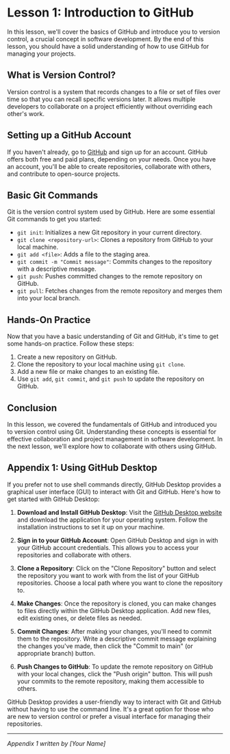 # Lesson 1: Introduction to GitHub

In this lesson, we'll cover the basics of GitHub and introduce you to version control, a crucial concept in software development. By the end of this lesson, you should have a solid understanding of how to use GitHub for managing your projects.

## What is Version Control?

Version control is a system that records changes to a file or set of files over time so that you can recall specific versions later. It allows multiple developers to collaborate on a project efficiently without overriding each other's work.

## Setting up a GitHub Account

If you haven't already, go to [GitHub](https://github.com) and sign up for an account. GitHub offers both free and paid plans, depending on your needs. Once you have an account, you'll be able to create repositories, collaborate with others, and contribute to open-source projects.

## Basic Git Commands

Git is the version control system used by GitHub. Here are some essential Git commands to get you started:

- `git init`: Initializes a new Git repository in your current directory.
- `git clone <repository-url>`: Clones a repository from GitHub to your local machine.
- `git add <file>`: Adds a file to the staging area.
- `git commit -m "Commit message"`: Commits changes to the repository with a descriptive message.
- `git push`: Pushes committed changes to the remote repository on GitHub.
- `git pull`: Fetches changes from the remote repository and merges them into your local branch.

## Hands-On Practice

Now that you have a basic understanding of Git and GitHub, it's time to get some hands-on practice. Follow these steps:

1. Create a new repository on GitHub.
2. Clone the repository to your local machine using `git clone`.
3. Add a new file or make changes to an existing file.
4. Use `git add`, `git commit`, and `git push` to update the repository on GitHub.

## Conclusion

In this lesson, we covered the fundamentals of GitHub and introduced you to version control using Git. Understanding these concepts is essential for effective collaboration and project management in software development. In the next lesson, we'll explore how to collaborate with others using GitHub.

## Appendix 1: Using GitHub Desktop

If you prefer not to use shell commands directly, GitHub Desktop provides a graphical user interface (GUI) to interact with Git and GitHub. Here's how to get started with GitHub Desktop:

1. **Download and Install GitHub Desktop**: Visit the [GitHub Desktop website](https://desktop.github.com/) and download the application for your operating system. Follow the installation instructions to set it up on your machine.

2. **Sign in to your GitHub Account**: Open GitHub Desktop and sign in with your GitHub account credentials. This allows you to access your repositories and collaborate with others.

3. **Clone a Repository**: Click on the "Clone Repository" button and select the repository you want to work with from the list of your GitHub repositories. Choose a local path where you want to clone the repository to.

4. **Make Changes**: Once the repository is cloned, you can make changes to files directly within the GitHub Desktop application. Add new files, edit existing ones, or delete files as needed.

5. **Commit Changes**: After making your changes, you'll need to commit them to the repository. Write a descriptive commit message explaining the changes you've made, then click the "Commit to main" (or appropriate branch) button.

6. **Push Changes to GitHub**: To update the remote repository on GitHub with your local changes, click the "Push origin" button. This will push your commits to the remote repository, making them accessible to others.

GitHub Desktop provides a user-friendly way to interact with Git and GitHub without having to use the command line. It's a great option for those who are new to version control or prefer a visual interface for managing their repositories.

---
*Appendix 1 written by [Your Name]*
